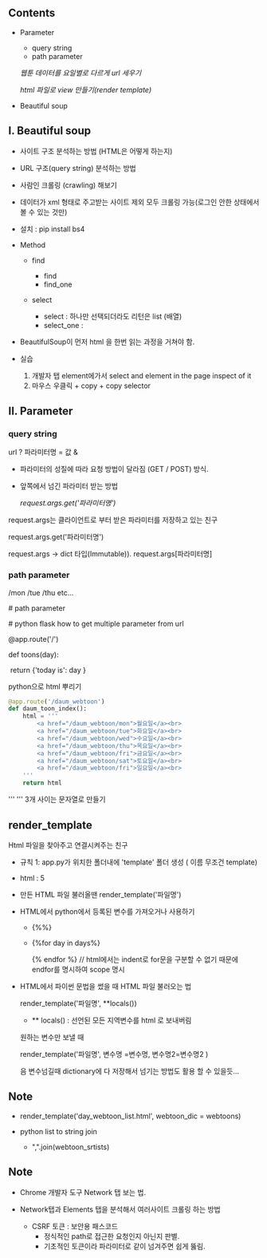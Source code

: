 ## Contents

- Parameter

  - query string
  - path parameter

  *웹툰 데이터를 요일별로 다르게 url 세우기* 

  *html 파일로 view 만들기(render template)*

- Beautiful soup



## I. Beautiful soup

- 사이트 구조 분석하는 방법 (HTML은 어떻게 하는지)

- URL 구조(query string) 분석하는 방법

- 사람인 크롤링 (crawling) 해보기 

- 데이터가 xml 형태로 주고받는 사이트 제외 모두 크롤링 가능(로그인 안한 상태에서 볼 수 있는 것만)

- 설치 : pip install bs4

- Method

  - find
    - find
    - find_one

  - select
    - select : 하나만 선택되더라도 리턴은 list (배열)
    - select_one : 

- BeautifulSoup이 먼저 html 을 한번 읽는 과정을 거쳐야 함.

- 실습

  1. 개발자 탭 element에가서 select and element  in the page inspect of it 
  2.  마우스 우클릭 + copy + copy selector

  

## II. Parameter 

### query string

url ? 파라미터명 = 값 & 

- 파라미터의 성질에 따라 요청 방법이 달라짐 (GET / POST) 방식.

- 앞쪽에서 넘긴 파라미터 받는 방법

  *request.args.get('파라미터명')*

request.args는 클라이언트로 부터 받은 파라미터를 저장하고 있는 친구

request.args.get('파라미터명')

request.args -> dict 타입(Immutable)). request.args[파라미터명]

### path parameter

/mon  /tue /thu  etc...

\# path parameter

\# python flask how to get multiple parameter from url 

@app.route('/<day>')

def toons(day):

​    return {'today is': day }



python으로 html 뿌리기

``` python
@app.route('/daum_webtoon')
def daum_toon_index():
    html = '''
        <a href="/daum_webtoon/mon">월요일</a><br>
        <a href="/daum_webtoon/tue">화요일</a><br>
        <a href="/daum_webtoon/wed">수요일</a><br>
        <a href="/daum_webtoon/thu">목요일</a><br>
        <a href="/daum_webtoon/fri">금요일</a><br>
        <a href="/daum_webtoon/sat">토요일</a><br>
        <a href="/daum_webtoon/fri">일요일</a><br>
    '''
    return html
```

''' ''' 3개 사이는 문자열로 만들기 





## render_template 

Html 파일을 찾아주고 연결시켜주는 친구 

- 규칙 1: app.py가 위치한 폴더내에 'template' 폴더 생성 ( 이름 무조건 template)

- html : 5

- 만든 HTML 파일 불러올땐 render_template('파일명')

- HTML에서 python에서 등록된 변수를 가져오거나 사용하기 

  - {%%}

  - {%for day in days%}

    {% endfor %}   // html에서는 indent로 for문을 구분할 수 없기 때문에 endfor를 명시하여 scope 명시

- HTML에서 파이썬 문법을 썼을 때 HTML 파일 불러오는 법

  render_template('파일명', **locals())

  - ** locals()  : 선언된 모든 지역변수를 html 로 보내버림 

  원하는 변수만 보낼 때 

  render_template('파일명', 변수명 =변수명, 변수명2=변수명2 )

  음 변수넘길때 dictionary에 다 저장해서 넘기는 방법도 활용 할 수 있을듯...



## Note

- render_template('day_webtoon_list.html', webtoon_dic = webtoons)

- python list to string join
  - ",".join(webtoon_srtists)







## Note

- Chrome 개발자 도구 Network 탭 보는 법.

- Network탭과 Elements 탭을 분석해서 여러사이트 크롤링 하는 방법

  - CSRF 토큰 : 보안용 패스코드
    - 정식적인 path로 접근한 요청인지 아닌지 판별.
    - 기초적인 토큰이라 파라미터로 같이 넘겨주면 쉽게 뚫림.

  

